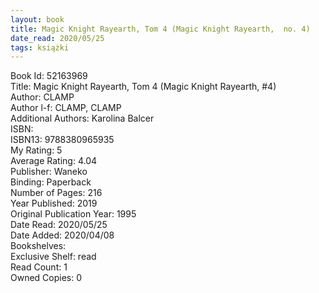 ```yaml
---
layout: book
title: Magic Knight Rayearth, Tom 4 (Magic Knight Rayearth,  no. 4)
date_read: 2020/05/25
tags: książki
---
```


Book Id: 52163969<br />
Title: Magic Knight Rayearth, Tom 4 (Magic Knight Rayearth, #4)<br />
Author: CLAMP<br />
Author l-f: CLAMP, CLAMP<br />
Additional Authors: Karolina Balcer<br />
ISBN: <br />
ISBN13: 9788380965935<br />
My Rating: 5<br />
Average Rating: 4.04<br />
Publisher: Waneko<br />
Binding: Paperback<br />
Number of Pages: 216<br />
Year Published: 2019<br />
Original Publication Year: 1995<br />
Date Read: 2020/05/25<br />
Date Added: 2020/04/08<br />
Bookshelves: <br />
Exclusive Shelf: read<br />
Read Count: 1<br />
Owned Copies: 0<br />


